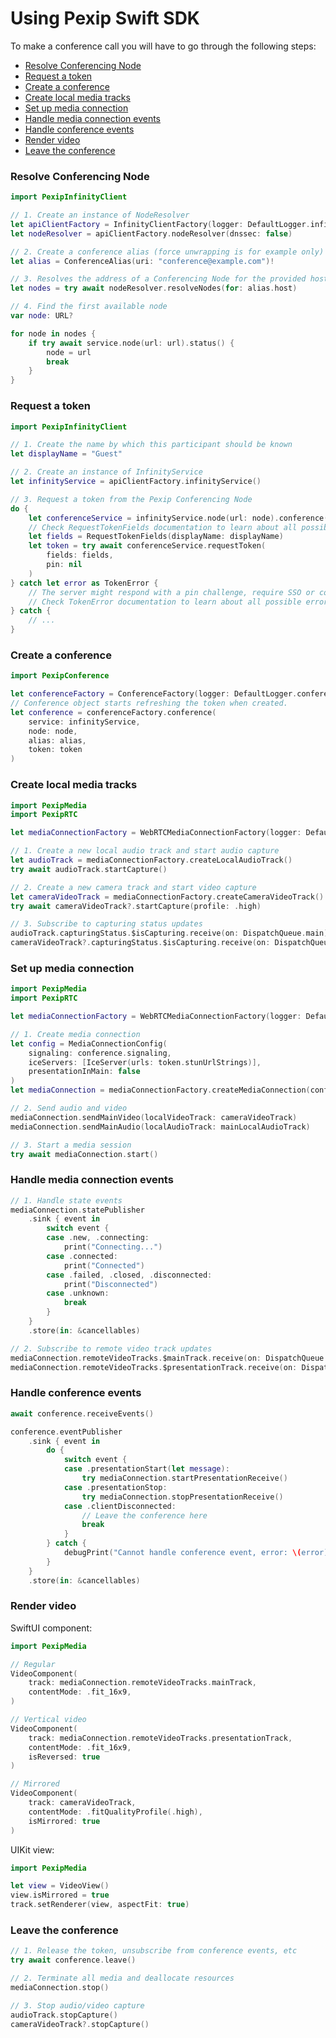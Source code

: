 # Using Pexip Swift SDK

To make a conference call you will have to go through the following steps:

- [Resolve Conferencing Node](#resolve-conferencing-node)
- [Request a token](#request-a-token)
- [Create a conference](#create-a-conference )
- [Create local media tracks](#create-local-media-tracks)
- [Set up media connection](#set-up-media-connection)
- [Handle media connection events](#handle-media-connection-events)
- [Handle conference events](#handle-conference-events)
- [Render video](#render-video)
- [Leave the conference](#leave-the-conference)

### Resolve Conferencing Node

```swift
import PexipInfinityClient

// 1. Create an instance of NodeResolver
let apiClientFactory = InfinityClientFactory(logger: DefaultLogger.infinityClient)
let nodeResolver = apiClientFactory.nodeResolver(dnssec: false)

// 2. Create a conference alias (force unwrapping is for example only)
let alias = ConferenceAlias(uri: "conference@example.com")!

// 3. Resolves the address of a Conferencing Node for the provided host
let nodes = try await nodeResolver.resolveNodes(for: alias.host)

// 4. Find the first available node
var node: URL?

for node in nodes {
    if try await service.node(url: url).status() {
        node = url
        break
    }
}
```

### Request a token

```swift
import PexipInfinityClient

// 1. Create the name by which this participant should be known
let displayName = "Guest"

// 2. Create an instance of InfinityService
let infinityService = apiClientFactory.infinityService()

// 3. Request a token from the Pexip Conferencing Node
do {
    let conferenceService = infinityService.node(url: node).conference(alias: alias)
    // Check RequestTokenFields documentation to learn about all possible request properties
    let fields = RequestTokenFields(displayName: displayName)
    let token = try await conferenceService.requestToken(
        fields: fields,
        pin: nil
    )
} catch let error as TokenError {
    // The server might respond with a pin challenge, require SSO or conference extension.
    // Check TokenError documentation to learn about all possible error types.
} catch {
    // ...
}
```

### Create a conference 

```swift
import PexipConference

let conferenceFactory = ConferenceFactory(logger: DefaultLogger.conference)
// Conference object starts refreshing the token when created.
let conference = conferenceFactory.conference(
    service: infinityService,
    node: node,
    alias: alias,
    token: token
)
```

### Create local media tracks

```swift
import PexipMedia
import PexipRTC

let mediaConnectionFactory = WebRTCMediaConnectionFactory(logger: DefaultLogger.mediaWebRTC)

// 1. Create a new local audio track and start audio capture
let audioTrack = mediaConnectionFactory.createLocalAudioTrack()
try await audioTrack.startCapture()

// 2. Create a new camera track and start video capture
let cameraVideoTrack = mediaConnectionFactory.createCameraVideoTrack()
try await cameraVideoTrack?.startCapture(profile: .high)

// 3. Subscribe to capturing status updates
audioTrack.capturingStatus.$isCapturing.receive(on: DispatchQueue.main)
cameraVideoTrack?.capturingStatus.$isCapturing.receive(on: DispatchQueue.main)
```

### Set up media connection

```swift
import PexipMedia
import PexipRTC

let mediaConnectionFactory = WebRTCMediaConnectionFactory(logger: DefaultLogger.mediaWebRTC)

// 1. Create media connection
let config = MediaConnectionConfig(
    signaling: conference.signaling,
    iceServers: [IceServer(urls: token.stunUrlStrings)],
    presentationInMain: false
)
let mediaConnection = mediaConnectionFactory.createMediaConnection(config: config)

// 2. Send audio and video
mediaConnection.sendMainVideo(localVideoTrack: cameraVideoTrack)
mediaConnection.sendMainAudio(localAudioTrack: mainLocalAudioTrack)

// 3. Start a media session
try await mediaConnection.start()
```

### Handle media connection events

```swift
// 1. Handle state events
mediaConnection.statePublisher
    .sink { event in
        switch event {
        case .new, .connecting:
            print("Connecting...")
        case .connected:
            print("Connected")
        case .failed, .closed, .disconnected:
            print("Disconnected")
        case .unknown:
            break
        }
    }
    .store(in: &cancellables)

// 2. Subscribe to remote video track updates
mediaConnection.remoteVideoTracks.$mainTrack.receive(on: DispatchQueue.main)
mediaConnection.remoteVideoTracks.$presentationTrack.receive(on: DispatchQueue.main)        
```

### Handle conference events

```swift
await conference.receiveEvents()

conference.eventPublisher
    .sink { event in
        do {
            switch event {
            case .presentationStart(let message):
                try mediaConnection.startPresentationReceive()
            case .presentationStop:
                try mediaConnection.stopPresentationReceive()
            case .clientDisconnected:
                // Leave the conference here
                break
            }
        } catch {
            debugPrint("Cannot handle conference event, error: \(error)")
        }
    }
    .store(in: &cancellables)
```

### Render video

SwiftUI component:

```swift
import PexipMedia

// Regular
VideoComponent(
    track: mediaConnection.remoteVideoTracks.mainTrack,
    contentMode: .fit_16x9,
)

// Vertical video
VideoComponent(
    track: mediaConnection.remoteVideoTracks.presentationTrack,
    contentMode: .fit_16x9,
    isReversed: true
)

// Mirrored
VideoComponent(
    track: cameraVideoTrack,
    contentMode: .fitQualityProfile(.high),
    isMirrored: true
)
```

UIKit view:

```swift
import PexipMedia

let view = VideoView()
view.isMirrored = true
track.setRenderer(view, aspectFit: true)   
```

### Leave the conference

```swift
// 1. Release the token, unsubscribe from conference events, etc
try await conference.leave()

// 2. Terminate all media and deallocate resources
mediaConnection.stop()

// 3. Stop audio/video capture
audioTrack.stopCapture()
cameraVideoTrack?.stopCapture()
```
